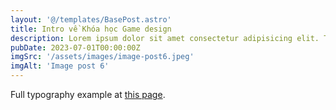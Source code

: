 ```yaml
---
layout: '@/templates/BasePost.astro'
title: Intro về Khóa học Game design
description: Lorem ipsum dolor sit amet consectetur adipisicing elit. Tenetur vero esse non molestias eos excepturi.
pubDate: 2023-07-01T00:00:00Z
imgSrc: '/assets/images/image-post6.jpeg'
imgAlt: 'Image post 6'
---
```


Full typography example at [this page](../sixth-post/).

